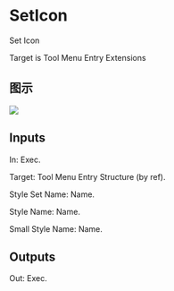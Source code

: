 # SetIcon

Set Icon

Target is Tool Menu Entry Extensions

## 图示

![]($-20221218-21135956.png)

## Inputs

In: Exec.

Target: Tool Menu Entry Structure (by ref).

Style Set Name: Name.

Style Name: Name.

Small Style Name: Name.  

## Outputs

Out: Exec.

